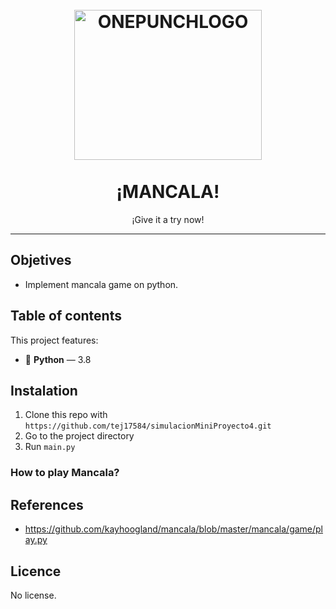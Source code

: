 <h1 align="center">
<br>
  <a href="https://www.youtube.com/watch?v=-A-djjimCcM"><img src="https://c1.neweggimages.com/ProductImage/A5N5_1_201902221772250220.jpg" alt="ONEPUNCHLOGO" width="300" height="240" ></a>
<br>
<br>
¡MANCALA!
</h1>

<p align="center">¡Give it a try now!</p>


<hr />

## Objetives
 - Implement mancala game on python.

## Table of contents
This project features:

- :snake: **Python** — 3.8

## Instalation
1. Clone this repo with `https://github.com/tej17584/simulacionMiniProyecto4.git`
2. Go to the project directory
3. Run `main.py`

### How to play Mancala?

## References
- https://github.com/kayhoogland/mancala/blob/master/mancala/game/play.py

## Licence
No license.
